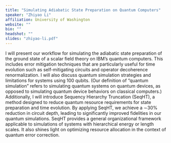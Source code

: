 ```yaml
---
title: "Simulating Adiabatic State Preparation on Quantum Computers"
speaker: "Zhiyao Li"
affiliation: University of Washington
website: ""
bio: ""
headshot: ""
slides: "zhiyao-li.pdf"
---
```


I will present our workflow for simulating the adiabatic state preparation of the ground state of a scalar field theory on IBM’s quantum computers. This includes error mitigation techniques that are particularly useful for time evolution such as self-mitigating circuits and operator decoherence renormalization. I will also discuss quantum simulation strategies and limitations for systems using 100 qubits. (Our definition of “quantum simulation” refers to simulating quantum systems on quantum devices, as opposed to simulating quantum device behaviors on classical computers.) Additionally, I will introduce Sequency Hierarchy Truncation (SeqHT), a method designed to reduce quantum resource requirements for state preparation and time evolution. By applying SeqHT, we achieve a ∼30% reduction in circuit depth, leading to significantly improved fidelities in our quantum simulations. SeqHT provides a general organizational framework applicable to simulations of systems with hierarchical energy or length scales. It also shines light on optimizing resource allocation in the context of quantum error correction.
